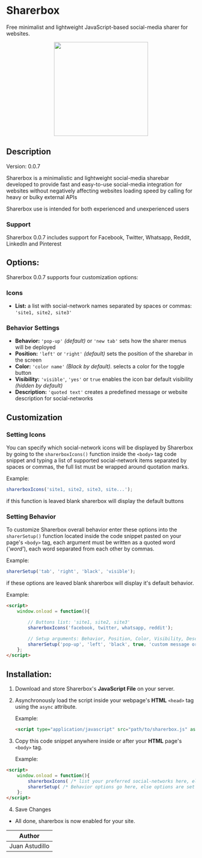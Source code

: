 # Sharerbox

Free minimalist and lightweight JavaScript-based social-media sharer for websites.

<p align="center"><img height="250" src="https://astudillojuan.github.io/sharerbox/images/cover/sharerbox.svg"></p>

## Description

Version: 0.0.7

Sharerbox is a minimalistic and lightweight social-media sharebar developed to provide fast and easy-to-use social-media integration for websites without negatively affecting websites loading speed by calling for heavy or bulky external APIs

Sharerbox use is intended for both experienced and unexperienced users

### Support

Sharerbox 0.0.7 includes support for Facebook, Twitter, Whatsapp, Reddit, LinkedIn and Pinterest

## Options:

Sharerbox 0.0.7 supports four customization options:

### Icons

* **List:** a list with social-network names separated by spaces or commas: `'site1, site2, site3'`

### Behavior Settings

* **Behavior:** `'pop-up'` _(default)_ or `'new tab'` sets how the sharer menus will be deployed
* **Position:** `'left'` or `'right'` _(default)_ sets the position of the sharebar in the screen
* **Color:** `'color name'` _(Black by default)._ selects a color for the toggle button
* **Visibility:** `'visible'`, `'yes'` or `true` enables the icon bar default visibility _(hidden by default)_
* **Description:** `'quoted text'` creates a predefined message or website description for social-networks

## Customization

### Setting Icons

You can specify which social-network icons will be displayed by Sharerbox by going to the `sharerboxIcons()` function inside the `<body>` tag code snippet and typing a list of supported social-network items separated by spaces or commas, the full list must be wrapped around quotation marks.

Example:
```javascript
sharerboxIcons('site1, site2, site3, site...');
```

if this function is leaved blank sharerbox will display the default buttons

### Setting Behavior

To customize Sharerbox overall behavior enter these options into the `sharerSetup()` function located inside the code snippet pasted on your page's `<body>` tag, each argument must be written as a quoted word (_'word'_), each word separated from each other by commas.

Example:
```javascript
sharerSetup('tab', 'right', 'black', 'visible');
```

if these options are leaved blank sharerbox will display it's default behavior.

Example:
```html
<script>
	window.onload = function(){

		// Buttons list: 'site1, site2, site3'
		sharerboxIcons('facebook, twitter, whatsapp, reddit');

		// Setup arguments: Behavior, Position, Color, Visibility, Description
		sharerSetup('pop-up', 'left', 'black', true, 'custom message or description goes here (optional)');
	};
</script>
```

## Installation:

1. Download and store Sharerbox's **JavaScript File** on your server.

2. Asynchronously load the script inside your webpage's **HTML** `<head>` tag using the `async` attribute.

	Example:
	```html
	<script type="application/javascript" src="path/to/sharerbox.js" async></script>
	```

3. Copy this code snippet anywhere inside or after your **HTML** page's `<body>` tag.

	Example:
```html
<script>
	window.onload = function(){
		sharerboxIcons( /* list your preferred social-networks here, else options are set to default */ );
		sharerSetup( /* Behavior options go here, else options are set to default */ );
	};
</script>
```
4. Save Changes

* All done, sharerbox is now enabled for your site.


|Author        |
|--------------|
|Juan Astudillo|

